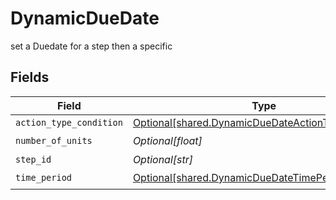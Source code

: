 # DynamicDueDate

set a Duedate for a step then a specific


## Fields

| Field                                                                                                              | Type                                                                                                               | Required                                                                                                           | Description                                                                                                        |
| ------------------------------------------------------------------------------------------------------------------ | ------------------------------------------------------------------------------------------------------------------ | ------------------------------------------------------------------------------------------------------------------ | ------------------------------------------------------------------------------------------------------------------ |
| `action_type_condition`                                                                                            | [Optional[shared.DynamicDueDateActionTypeCondition]](undefined/models/shared/dynamicduedateactiontypecondition.md) | :heavy_minus_sign:                                                                                                 | N/A                                                                                                                |
| `number_of_units`                                                                                                  | *Optional[float]*                                                                                                  | :heavy_check_mark:                                                                                                 | N/A                                                                                                                |
| `step_id`                                                                                                          | *Optional[str]*                                                                                                    | :heavy_minus_sign:                                                                                                 | N/A                                                                                                                |
| `time_period`                                                                                                      | [Optional[shared.DynamicDueDateTimePeriod]](undefined/models/shared/dynamicduedatetimeperiod.md)                   | :heavy_check_mark:                                                                                                 | N/A                                                                                                                |